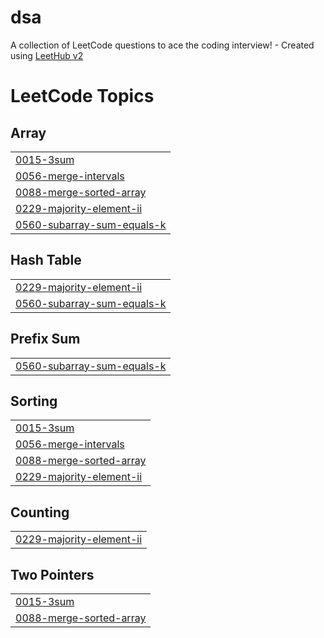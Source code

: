 # dsa
A collection of LeetCode questions to ace the coding interview! - Created using [LeetHub v2](https://github.com/arunbhardwaj/LeetHub-2.0)

<!---LeetCode Topics Start-->
# LeetCode Topics
## Array
|  |
| ------- |
| [0015-3sum](https://github.com/rishi-2811/dsa/tree/master/0015-3sum) |
| [0056-merge-intervals](https://github.com/rishi-2811/dsa/tree/master/0056-merge-intervals) |
| [0088-merge-sorted-array](https://github.com/rishi-2811/dsa/tree/master/0088-merge-sorted-array) |
| [0229-majority-element-ii](https://github.com/rishi-2811/dsa/tree/master/0229-majority-element-ii) |
| [0560-subarray-sum-equals-k](https://github.com/rishi-2811/dsa/tree/master/0560-subarray-sum-equals-k) |
## Hash Table
|  |
| ------- |
| [0229-majority-element-ii](https://github.com/rishi-2811/dsa/tree/master/0229-majority-element-ii) |
| [0560-subarray-sum-equals-k](https://github.com/rishi-2811/dsa/tree/master/0560-subarray-sum-equals-k) |
## Prefix Sum
|  |
| ------- |
| [0560-subarray-sum-equals-k](https://github.com/rishi-2811/dsa/tree/master/0560-subarray-sum-equals-k) |
## Sorting
|  |
| ------- |
| [0015-3sum](https://github.com/rishi-2811/dsa/tree/master/0015-3sum) |
| [0056-merge-intervals](https://github.com/rishi-2811/dsa/tree/master/0056-merge-intervals) |
| [0088-merge-sorted-array](https://github.com/rishi-2811/dsa/tree/master/0088-merge-sorted-array) |
| [0229-majority-element-ii](https://github.com/rishi-2811/dsa/tree/master/0229-majority-element-ii) |
## Counting
|  |
| ------- |
| [0229-majority-element-ii](https://github.com/rishi-2811/dsa/tree/master/0229-majority-element-ii) |
## Two Pointers
|  |
| ------- |
| [0015-3sum](https://github.com/rishi-2811/dsa/tree/master/0015-3sum) |
| [0088-merge-sorted-array](https://github.com/rishi-2811/dsa/tree/master/0088-merge-sorted-array) |
<!---LeetCode Topics End-->